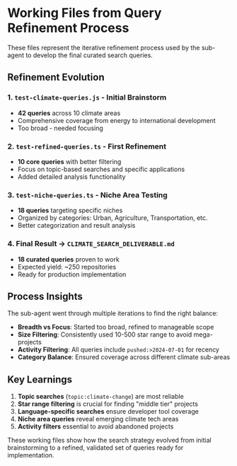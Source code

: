 # Working Files from Query Refinement Process

These files represent the iterative refinement process used by the sub-agent to develop the final curated search queries.

## Refinement Evolution

### 1. `test-climate-queries.js` - Initial Brainstorm
- **42 queries** across 10 climate areas
- Comprehensive coverage from energy to international development
- Too broad - needed focusing

### 2. `test-refined-queries.ts` - First Refinement  
- **10 core queries** with better filtering
- Focus on topic-based searches and specific applications
- Added detailed analysis functionality

### 3. `test-niche-queries.ts` - Niche Area Testing
- **18 queries** targeting specific niches
- Organized by categories: Urban, Agriculture, Transportation, etc.  
- Better categorization and result analysis

### 4. **Final Result** → `CLIMATE_SEARCH_DELIVERABLE.md`
- **18 curated queries** proven to work
- Expected yield: ~250 repositories
- Ready for production implementation

## Process Insights

The sub-agent went through multiple iterations to find the right balance:
- **Breadth vs Focus**: Started too broad, refined to manageable scope
- **Size Filtering**: Consistently used 10-500 star range to avoid mega-projects
- **Activity Filtering**: All queries include `pushed:>2024-07-01` for recency
- **Category Balance**: Ensured coverage across different climate sub-areas

## Key Learnings

1. **Topic searches** (`topic:climate-change`) are most reliable
2. **Star range filtering** is crucial for finding "middle tier" projects  
3. **Language-specific searches** ensure developer tool coverage
4. **Niche area queries** reveal emerging climate tech areas
5. **Activity filters** essential to avoid abandoned projects

These working files show how the search strategy evolved from initial brainstorming to a refined, validated set of queries ready for implementation.